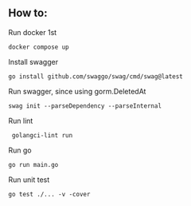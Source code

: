## How to:

Run docker 1st
```
docker compose up
```

Install swagger
```
go install github.com/swaggo/swag/cmd/swag@latest
```

Run swagger, since using gorm.DeletedAt
```
swag init --parseDependency --parseInternal  
```

Run lint
```
 golangci-lint run
```

Run go
```
go run main.go
```

Run unit test
```
go test ./... -v -cover
```